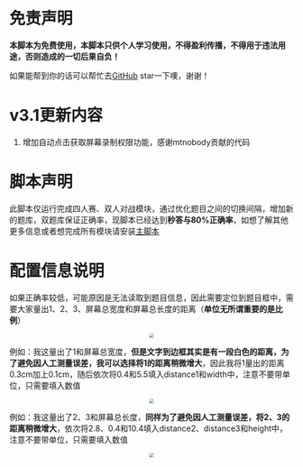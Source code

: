 # 免责声明
**本脚本为免费使用，本脚本只供个人学习使用，不得盈利传播，不得用于违法用途，否则造成的一切后果自负！**

如果能帮到你的话可以帮忙去[GitHub](https://github.com/dundunnp/hamibot-auto_xuexiqiangguo) star一下噢，谢谢！

# v3.1更新内容
1. 增加自动点击获取屏幕录制权限功能，感谢mtnobody贡献的代码

# 脚本声明
此脚本仅运行完成四人赛、双人对战模块，通过优化题目之间的切换间隔，增加新的题库，双题库保证正确率，现脚本已经达到**秒答与80%正确率**，如想了解其他更多信息或者想完成所有模块请安装[主脚本](https://hamibot.com/marketplace/aQlXd)

# 配置信息说明
如果正确率较低，可能原因是无法读取到题目信息，因此需要定位到题目框中，需要大家量出1、2、3、屏幕总宽度和屏幕总长度的距离（**单位无所谓重要的是比例**）

<div align=center><img src="https://usercontent.hamibot.com/screenshots/u/20211204/wfe9rPyb2HKLa1BBRJB04rG1" style="zoom:50%;" /></div>

例如：我这量出了1和屏幕总宽度，**但是文字到边框其实是有一段白色的距离，为了避免因人工测量误差，我可以选择将1的距离稍微增大**，因此我将1量出的距离0.3cm加上0.1cm，随后依次将0.4和5.5填入distance1和width中，注意不要带单位，只需要填入数值

<div align=center><img src="https://usercontent.hamibot.com/screenshots/u/20211204/46WKh3iHW3ifj2jhYytnncCi" style="zoom:50%;" /></div>

例如：我这量出了2、3和屏幕总长度，**同样为了避免因人工测量误差，将2、3的距离稍微增大**，依次将2.8、0.4和10.4填入distance2、distance3和height中，注意不要带单位，只需要填入数值

<div align=center><img src="https://usercontent.hamibot.com/screenshots/u/20211204/kvVEgL1h88NuxatPCD8jalFv" style="zoom:50%;" /></div>
